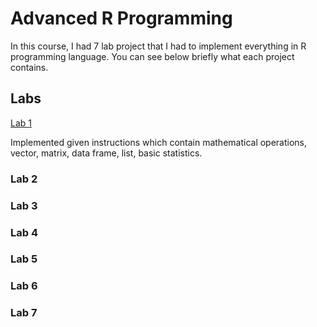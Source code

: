 # Advanced R Programming

In this course, I had 7 lab project that I had to implement everything in R programming language. You can see below briefly what each project contains.

## Labs

[Lab 1](Lab%201/)

Implemented given instructions which contain mathematical operations, vector, matrix, data frame, list, basic statistics.

### Lab 2

### Lab 3

### Lab 4

### Lab 5

### Lab 6

### Lab 7
